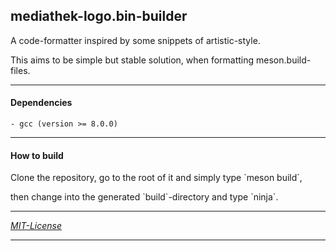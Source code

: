 ## mediathek-logo.bin-builder

<p>A code-formatter inspired by some snippets of artistic-style.</p>
<p>This aims to be simple but stable solution, when formatting meson.build-files.</p>

---

#### Dependencies

    - gcc (version >= 8.0.0)

---

#### How to build

<p>Clone the repository, go to the root of it and simply type `meson build`,</p>
<p>then change into the generated `build`-directory and type `ninja`.</p>

---

<em> [MIT-License](/LICENSE) </em>

---

